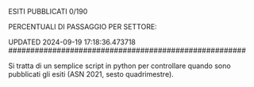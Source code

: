 ESITI PUBBLICATI 0/190 

PERCENTUALI DI PASSAGGIO PER SETTORE:

UPDATED 2024-09-19 17:18:36.473718
###################################################### 

Si tratta di un semplice script in python per controllare quando sono pubblicati gli esiti (ASN 2021, sesto quadrimestre).

